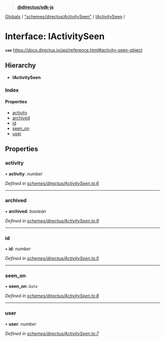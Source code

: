> **[@directus/sdk-js](../README.md)**

[Globals](../README.md) / ["schemes/directus/ActivitySeen"](../modules/_schemes_directus_activityseen_.md) / [IActivitySeen](_schemes_directus_activityseen_.iactivityseen.md) /

# Interface: IActivitySeen

**`see`** https://docs.directus.io/api/reference.html#activity-seen-object

## Hierarchy

* **IActivitySeen**

### Index

#### Properties

* [activity](_schemes_directus_activityseen_.iactivityseen.md#activity)
* [archived](_schemes_directus_activityseen_.iactivityseen.md#archived)
* [id](_schemes_directus_activityseen_.iactivityseen.md#id)
* [seen_on](_schemes_directus_activityseen_.iactivityseen.md#seen_on)
* [user](_schemes_directus_activityseen_.iactivityseen.md#user)

## Properties

###  activity

• **activity**: *number*

*Defined in [schemes/directus/ActivitySeen.ts:6](https://github.com/direcuts/sdk-js/tree/master/schemes/directus/ActivitySeen.ts#L6)*

___

###  archived

• **archived**: *boolean*

*Defined in [schemes/directus/ActivitySeen.ts:9](https://github.com/direcuts/sdk-js/tree/master/schemes/directus/ActivitySeen.ts#L9)*

___

###  id

• **id**: *number*

*Defined in [schemes/directus/ActivitySeen.ts:5](https://github.com/direcuts/sdk-js/tree/master/schemes/directus/ActivitySeen.ts#L5)*

___

###  seen_on

• **seen_on**: *`Date`*

*Defined in [schemes/directus/ActivitySeen.ts:8](https://github.com/direcuts/sdk-js/tree/master/schemes/directus/ActivitySeen.ts#L8)*

___

###  user

• **user**: *number*

*Defined in [schemes/directus/ActivitySeen.ts:7](https://github.com/direcuts/sdk-js/tree/master/schemes/directus/ActivitySeen.ts#L7)*
